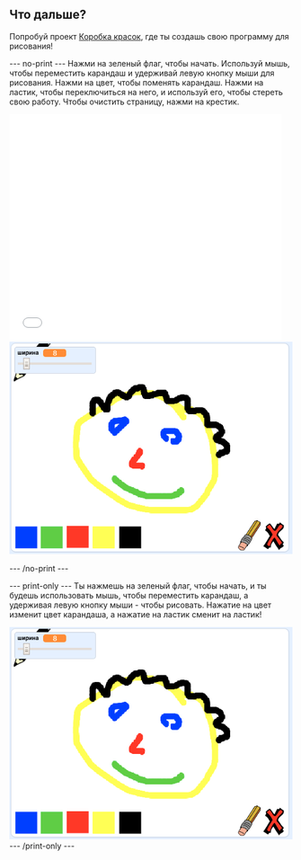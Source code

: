 ## Что дальше?

Попробуй проект [Коробка красок](https://projects.raspberrypi.org/en/projects/paint-box?utm_source=pathway&utm_medium=whatnext&utm_campaign=projects), где ты создашь свою программу для рисования!

\--- no-print \--- Нажми на зеленый флаг, чтобы начать. Используй мышь, чтобы переместить карандаш и удерживай левую кнопку мыши для рисования. Нажми на цвет, чтобы поменять карандаш. Нажми на ластик, чтобы переключиться на него, и используй его, чтобы стереть свою работу. Чтобы очистить страницу, нажми на крестик.

<div class="scratch-preview">
  <iframe allowtransparency="true" width="485" height="402" src="//scratch.mit.edu/projects/embed/267243161/?autostart=false" frameborder="0" scrolling="no"></iframe>
  <img src="images/paint-box-showcase.png">
</div>

\--- /no-print \---

\--- print-only \--- Ты нажмешь на зеленый флаг, чтобы начать, и ты будешь использовать мышь, чтобы переместить карандаш, а удерживая левую кнопку мыши - чтобы рисовать. Нажатие на цвет изменит цвет карандаша, а нажатие на ластик сменит на ластик!

![витрина](images/paint-box-showcase.png) \--- /print-only \---